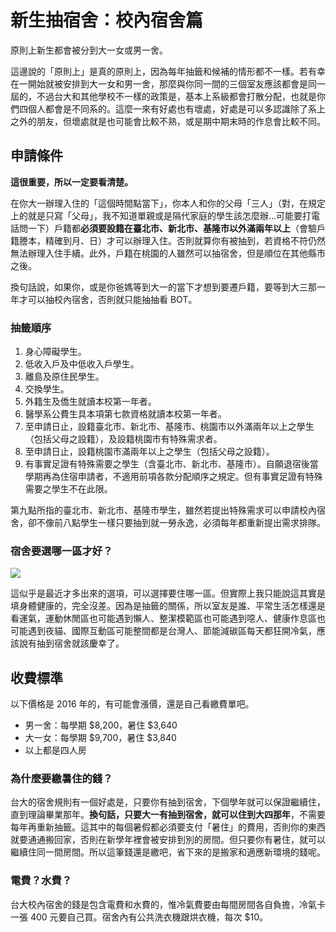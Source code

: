 # 新生抽宿舍：校內宿舍篇

原則上新生都會被分到大一女或男一舍。

這邊說的「原則上」是真的原則上，因為每年抽籤和候補的情形都不一樣。若有幸在一開始就被安排到大一女和男一舍，那麼與你同一間的三個室友應該都會是同一屆的，不過台大和其他學校不一樣的政策是，基本上系級都會打散分配，也就是你們四個人都會是不同系的。這麼一來有好處也有壞處，好處是可以多認識除了系上之外的朋友，但壞處就是也可能會比較不熟，或是期中期末時的作息會比較不同。

## 申請條件

**這很重要，所以一定要看清楚。**

在你大一辦理入住的「這個時間點當下」，你本人和你的父母「三人」（對，在規定上的就是只寫「父母」，我不知道單親或是隔代家庭的學生該怎麼辦...可能要打電話問一下）戶籍都**必須要設籍在臺北市、新北市、基隆市以外滿兩年以上**（會驗戶籍謄本，精確到月、日）才可以辦理入住。否則就算你有被抽到，若資格不符仍然無法辦理入住手續。此外，戶籍在桃園的人雖然可以抽宿舍，但是順位在其他縣市之後。

換句話說，如果你，或是你爸媽等到大一的當下才想到要遷戶籍，要等到大三那一年才可以抽校內宿舍，否則就只能抽抽看 BOT。

### 抽籤順序

1. 身心障礙學生。
2. 低收入戶及中低收入戶學生。
3. 離島及原住民學生。
4. 交換學生。
5. 外籍生及僑生就讀本校第一年者。
6. 醫學系公費生具本項第七款資格就讀本校第一年者。
7. 至申請日止，設籍臺北市、新北市、基隆市、桃園市以外滿兩年以上之學生（包括父母之設籍），及設籍桃園市有特殊需求者。
8. 至申請日止，設籍桃園市滿兩年以上之學生（包括父母之設籍）。
9. 有事實足證有特殊需要之學生（含臺北市、新北市、基隆市）。自願退宿後當學期再為住宿申請者，不適用前項各款分配順序之規定。但有事實足證有特殊需要之學生不在此限。

第九點所指的臺北市、新北市、基隆市學生，雖然若提出特殊需求可以申請校內宿舍，卻不像前八點學生一樣只要抽到就一勞永逸，必須每年都重新提出需求排隊。

### 宿舍要選哪一區才好？

![](/img/dorm.jpg)

這似乎是最近才多出來的選項，可以選擇要住哪一區。但實際上我只能說這其實是填身體健康的，完全沒差。因為是抽籤的關係，所以室友是誰、平常生活怎樣還是看運氣，運動休閒區也可能遇到懶人、整潔模範區也可能遇到噁人、健康作息區也可能遇到夜貓、國際互動區可能整間都是台灣人、節能減碳區每天都狂開冷氣，應該說有抽到宿舍就該慶幸了。

## 收費標準

以下價格是 2016 年的，有可能會漲價，還是自己看繳費單吧。

- 男一舍：每學期 $8,200，暑住 $3,640 
- 大一女：每學期 $9,700，暑住 $3,840 
- 以上都是四人房

### 為什麼要繳暑住的錢？

台大的宿舍規則有一個好處是，只要你有抽到宿舍，下個學年就可以保證繼續住，直到理論畢業那年。**換句話，只要大一有抽到宿舍，就可以住到大四那年**，不需要每年再重新抽籤。這其中的每個暑假都必須要支付「暑住」的費用，否則你的東西就要通通搬回家，否則在新學年裡會被安排到別的房間。但只要你有暑住，就可以繼續住同一間房間。所以這筆錢還是繳吧，省下來的是搬家和適應新環境的錢呢。

### 電費？水費？

台大校內宿舍的錢是包含電費和水費的，惟冷氣費要由每間房間各自負擔，冷氣卡一張 400 元要自己買。宿舍內有公共洗衣機跟烘衣機，每次 $10。

